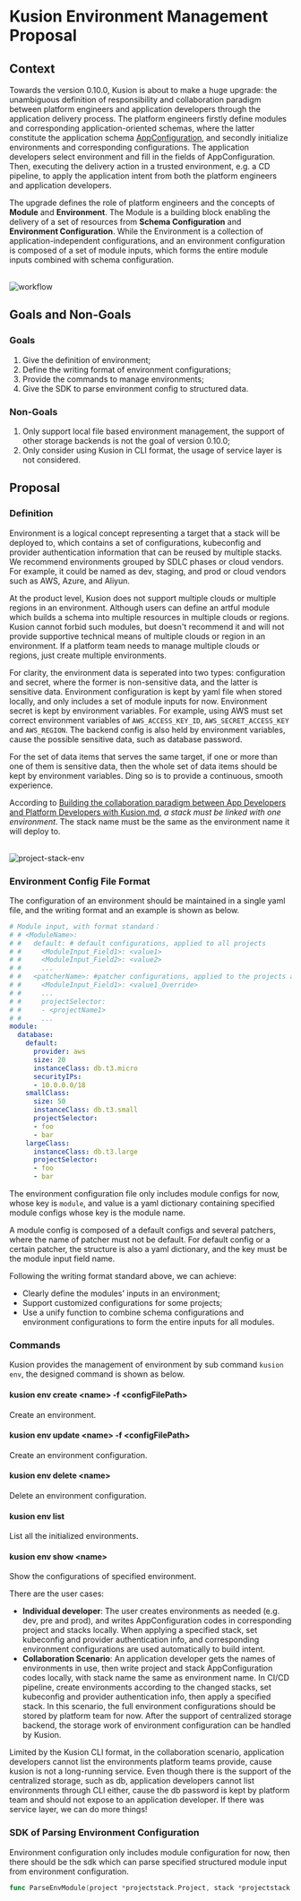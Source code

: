 # Kusion Environment Management Proposal

## Context

Towards the version 0.10.0, Kusion is about to make a huge upgrade: the unambiguous definition of responsibility and collaboration paradigm between platform engineers and application developers through the application delivery process. The platform engineers firstly define modules and corresponding application-oriented schemas, where the latter constitute the application schema [AppConfiguration](https://www.kusionstack.io/docs/user_docs/config-walkthrough/overview#appconfiguration-model), and secondly initialize environments and corresponding configurations. The application developers select environment and fill in the fields of AppConfiguration. Then, executing the delivery action in a trusted environment, e.g. a CD pipeline, to apply the application intent from both the platform engineers and application developers. 

The upgrade defines the role of platform engineers and the concepts of **Module** and **Environment**. The Module is a building block enabling the delivery of a set of resources from **Schema Configuration** and **Environment Configuration**. While the Environment is a collection of application-independent configurations, and an environment configuration is composed of a set of module inputs, which forms the entire module inputs combined with schema configuration.

<br />![workflow](workflow.png)

## Goals and Non-Goals

### Goals

1. Give the definition of environment; 
2. Define the writing format of environment configurations;
3. Provide the commands to manage environments;
4. Give the SDK to parse environment config to structured data.

### Non-Goals

1. Only support local file based environment management, the support of other storage backends is not the goal of version 0.10.0;
2. Only consider using Kusion in CLI format, the usage of service layer is not considered.

## Proposal

### Definition

Environment is a logical concept representing a target that a stack will be deployed to, which contains a set of configurations, kubeconfig and provider authentication information that can be reused by multiple stacks. We recommend environments grouped by SDLC phases or cloud vendors. For example, it could be named as dev, staging, and prod or cloud vendors such as AWS, Azure, and Aliyun.

At the product level, Kusion does not support multiple clouds or multiple regions in an environment. Although users can define an artful module which builds a schema into multiple resources in multiple clouds or regions. Kusion cannot forbid such modules, but doesn't recommend it and will not provide supportive technical means of multiple clouds or region in an environment. If a platform team needs to manage multiple clouds or regions, just create multiple environments.

For clarity, the environment data is seperated into two types: configuration and secret, where the former is non-sensitive data, and the latter is sensitive data. Environment configuration is kept by yaml file when stored locally, and only includes a set of module inputs for now. Environment secret is kept by environment variables. For example, using AWS must set correct environment variables of `AWS_ACCESS_KEY_ID`, `AWS_SECRET_ACCESS_KEY` and `AWS_REGION`. The backend config is also held by environment variables, cause the possible sensitive data, such as database password.

For the set of data items that serves the same target, if one or more than one of them is sensitive data, then the whole set of data items should be kept by environment variables. Ding so is to provide a continuous, smooth experience.

According to [Building the collaboration paradigm between App Developers and Platform Developers with Kusion.md](https://github.com/KusionStack/kusion/blob/main/docs/design/collaboration/Building%20the%20collaboration%20paradigm%20between%20App%20Developers%20and%20Platform%20Developers%20with%20Kusion.md), *a stack must be linked with one environment*. The stack name must be the same as the environment name it will deploy to.

<br />![project-stack-env](project-stack-env.png)

### Environment Config File Format

The configuration of an environment should be maintained in a single yaml file, and the writing format and an example is shown as below.

```yaml
# Module input, with format standard：
# # <ModuleName>:
# #   default: # default configurations, applied to all projects
# #     <ModuleInput_Field1>: <value1>
# #     <ModuleInput_Field2>: <value2>
# #     ...
# #   <patcherName>: #patcher configurations, applied to the projects assigned in projectSelector
# #     <ModuleInput_Field1>: <value1_Override>
# #     ...
# #     projectSelector:
# #     - <projectName1>
# #     ...
module:
  database:
    default:
      provider: aws
      size: 20
      instanceClass: db.t3.micro
      securityIPs:
      - 10.0.0.0/18
    smallClass:
      size: 50
      instanceClass: db.t3.small
      projectSelector:
      - foo
      - bar
    largeClass:
      instanceClass: db.t3.large
      projectSelector:
      - foo
      - bar
```

The environment configuration file only includes module configs for now, whose key is `module`, and value is a yaml dictionary containing specified module configs whose key is the module name.

A module config is composed of a default configs and several patchers, where the name of patcher must not be default. For default config or a certain patcher, the structure is also a yaml dictionary, and the key must be the module input field name.

Following the writing format standard above, we can achieve:

- Clearly define the modules' inputs in an environment;
- Support customized configurations for some projects;
- Use a unify function to combine schema configurations and environment configurations to form the entire inputs for all modules. 

### Commands

Kusion provides the management of environment by sub command `kusion env`, the designed command is shown as below.

#### kusion env create \<name> -f \<configFilePath>

Create an environment.

#### kusion env update \<name> -f \<configFilePath>

Create an environment configuration.

#### kusion env delete \<name>

Delete an environment configuration.

#### kusion env list 

List all the initialized environments.

#### kusion env show \<name>

Show the configurations of specified environment.

There are the user cases:

- **Individual developer**: The user creates environments as needed (e.g. dev, pre and prod), and writes AppConfiguration codes in corresponding project and stacks locally. When applying a specified stack, set kubeconfig and provider authentication info, and corresponding environment configurations are used automatically to build intent.
- **Collaboration Scenario**: An application developer gets the names of environments in use, then write project and stack AppConfiguration codes locally, with stack name the same as environment name. In CI/CD pipeline, create environments according to the changed stacks, set kubeconfig and provider authentication info, then apply a specified stack. In this scenario, the full environment configurations should be stored by platform team for now. After the support of centralized storage backend, the storage work of environment configuration can be handled by Kusion.

Limited by the Kusion CLI format, in the collaboration scenario, application developers cannot list the environments platform teams provide, cause kusion is not a long-running service. Even though there is the support of the centralized storage, such as db, application developers cannot list environments through CLI either, cause the db password is kept by platform team and should not expose to an application developer. If there was service layer, we can do more things!

### SDK of Parsing Environment Configuration

Environment configuration only includes module configuration for now, then there should be the sdk which can parse specified structured module input from environment configuration.

```Go
func ParseEnvModule(project *projectstack.Project, stack *projectstack.Stack, moduleName string, module any) error
```